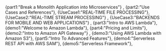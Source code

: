 {part1:"Break a Monolith Application into Microservices"} ,
{part2:"Use Cases and References"},
{UseCase1:"REAL-TIME FILE PROCESSING"},
{UseCase2:"REAL-TIME STREAM PROCESSING"} ,
{UseCase3:"BACKENDS FOR MOBILE AND WEB APPLICATIONS"} ,
{part3:"Intro to AWS Lambda"},
{demo1:"Welcome to Amazon Lambda"},
{part4:"Pricing and Limits"},
{demo2:"Intro to Amazon API Gateway"} ,
{demo3:"Using AWS Lambda with Amazon S3"},
{part5:"Intro To Advanced Features"},
{demo4:"Serverless REST API with AWS SAM"},
{demo5:"Serverless Framework"},
